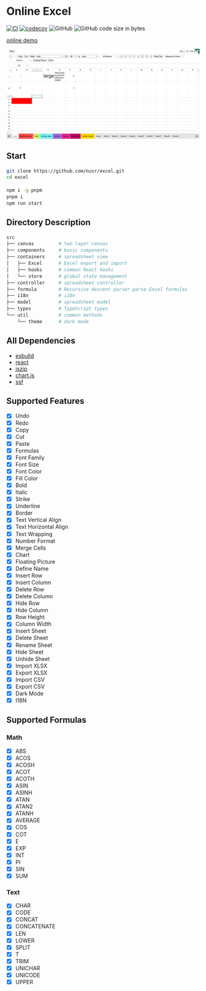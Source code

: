 # Online Excel

[![CI](https://github.com/nusr/excel/actions/workflows/main.yml/badge.svg)](https://github.com/nusr/excel/actions/workflows/main.yml)
[![codecov](https://codecov.io/gh/nusr/excel/branch/main/graph/badge.svg?token=ZOC8RHD3Z1)](https://codecov.io/gh/nusr/excel)
![GitHub](https://img.shields.io/github/license/nusr/excel.svg)
![GitHub code size in bytes](https://img.shields.io/github/languages/code-size/nusr/excel.svg)

[online demo](https://nusr.github.io/excel/)

![demo](./scripts/demo.png)

## Start

```bash
git clone https://github.com/nusr/excel.git
cd excel

npm i -g pnpm
pnpm i
npm run start
```

## Directory Description

```bash
src
├── canvas         # two layer canvas
├── components     # basic components
├── containers     # spreadsheet view
│   ├── Excel      # Excel export and import
│   ├── hooks      # common React hooks
│   └── store      # global state management
├── controller     # spreadsheet controller
├── formula        # Recursive descent parser parse Excel formulas
├── i18n           # i18n
├── model          # spreadsheet model
├── types          # TypeScript types
└── util           # common methods
    └── theme      # dark mode
```

## All Dependencies

- [esbulid](https://github.com/evanw/esbuild)
- [react](https://github.com/facebook/react)
- [jszip](https://github.com/Stuk/jszip)
- [chart.js](https://github.com/chartjs/Chart.js)
- [ssf](https://git.sheetjs.com/sheetjs/sheetjs/src/branch/master/packages/ssf)

## Supported Features

- [x] Undo
- [x] Redo
- [x] Copy
- [x] Cut
- [x] Paste
- [x] Formulas
- [x] Font Family
- [x] Font Size
- [x] Font Color
- [x] Fill Color
- [x] Bold
- [x] Italic
- [x] Strike
- [x] Underline
- [x] Border
- [x] Text Vertical Align
- [x] Text Horizontal Align
- [x] Text Wrapping
- [x] Number Format
- [x] Merge Cells
- [x] Chart
- [x] Floating Picture
- [x] Define Name
- [x] Insert Row
- [x] Insert Column
- [x] Delete Row
- [x] Delete Column
- [x] Hide Row
- [x] Hide Column
- [x] Row Height
- [x] Column Width
- [x] Insert Sheet
- [x] Delete Sheet
- [x] Rename Sheet
- [x] Hide Sheet
- [x] Unhide Sheet
- [x] Import XLSX
- [x] Export XLSX
- [x] Import CSV
- [x] Export CSV
- [x] Dark Mode
- [x] I18N

## Supported Formulas

### Math

- [x] ABS
- [x] ACOS
- [x] ACOSH
- [x] ACOT
- [x] ACOTH
- [x] ASIN
- [x] ASINH
- [x] ATAN
- [x] ATAN2
- [x] ATANH
- [x] AVERAGE
- [x] COS
- [x] COT
- [x] E
- [x] EXP
- [x] INT
- [x] PI
- [x] SIN
- [x] SUM

### Text

- [x] CHAR
- [x] CODE
- [x] CONCAT
- [x] CONCATENATE
- [x] LEN
- [x] LOWER
- [x] SPLIT
- [x] T
- [x] TRIM
- [x] UNICHAR
- [x] UNICODE
- [x] UPPER
